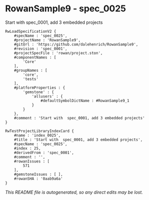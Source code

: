 # RowanSample9 - spec_0025
Start with  spec_0001, add 3 embedded projects
```
RwLoadSpecificationV2 {
	#specName : 'spec_0025',
	#projectName : 'RowanSample9',
	#gitUrl : 'https://github.com/dalehenrich/RowanSample9',
	#revision : 'spec_0001',
	#projectSpecFile : 'rowan/project.ston',
	#componentNames : [
		'Core'
	],
	#groupNames : [
		'core',
		'tests'
	],
	#platformProperties : {
		'gemstone' : {
			'allusers' : {
				#defaultSymbolDictName : #RowanSample9_1
			}
		}
	},
	#comment : 'Start with  spec_0001, add 3 embedded projects'
}

RwTestProjectLibraryIndexCard {
	#name : 'index_0025',
	#title : 'Start with  spec_0001, add 3 embedded projects',
	#specName : 'spec_0025',
	#index : 25,
	#derivedFrom : 'spec_0001',
	#comment : '',
	#rowanIssues : [
		571
	],
	#gemstoneIssues : [ ],
	#rowanSHA : '0aab9a6a'
}
```

*This README file is autogenerated, so any direct edits may be lost.*
